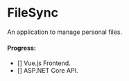# FileSync

An application to manage personal files.

#### Progress:

- [] Vue.js Frontend.
- []  ASP.NET Core API.
